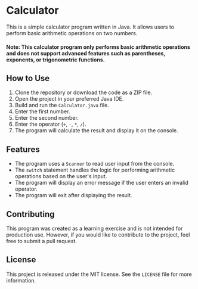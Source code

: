 # Calculator

This is a simple calculator program written in Java. It allows users to perform basic arithmetic operations on two numbers.

#### Note: This calculator program only performs basic arithmetic operations and does not support advanced features such as parentheses, exponents, or trigonometric functions.

## How to Use

1. Clone the repository or download the code as a ZIP file.
2. Open the project in your preferred Java IDE.
3. Build and run the `Calculator.java` file.
4. Enter the first number.
5. Enter the second number.
6. Enter the operator (`+`, `-`, `*`, `/`).
7. The program will calculate the result and display it on the console.

## Features

* The program uses a `Scanner` to read user input from the console.
* The `switch` statement handles the logic for performing arithmetic operations based on the user's input.
* The program will display an error message if the user enters an invalid operator.
* The program will exit after displaying the result.

## Contributing

This program was created as a learning exercise and is not intended for production use. However, if you would like to contribute to the project, feel free to submit a pull request.

## License

This project is released under the MIT license. See the `LICENSE` file for more information.
